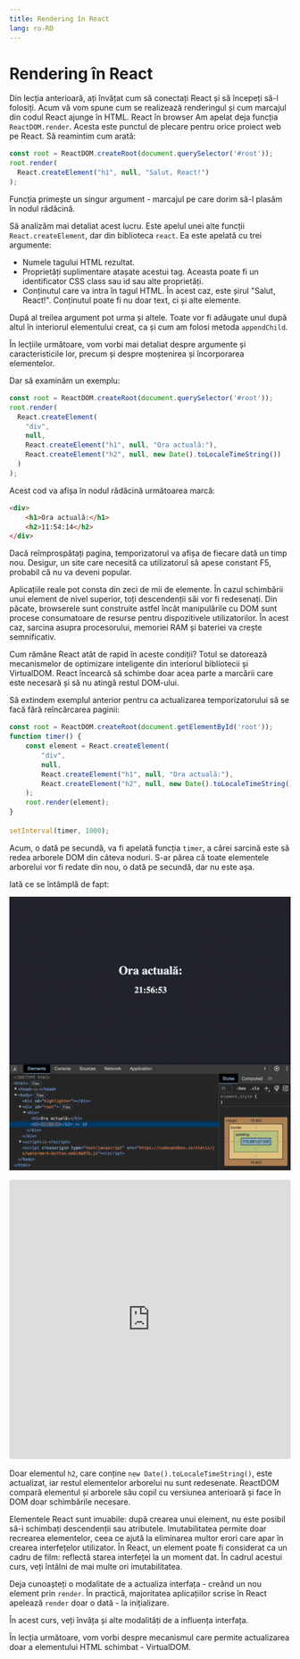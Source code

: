 ```yaml
---
title: Rendering în React
lang: ro-RO
---
```

 
 # Rendering în React

Din lecția anterioară, ați învățat cum să conectați React și să începeți să-l folosiți. Acum vă vom spune cum se realizează renderingul și cum marcajul din codul React ajunge în HTML.
React în browser
Am apelat deja funcția `ReactDOM.render`. Acesta este punctul de plecare pentru orice proiect web pe React. Să reamintim cum arată:

```javascript
const root = ReactDOM.createRoot(document.querySelector('#root'));
root.render(
  React.createElement("h1", null, "Salut, React!")
);
```

Funcția primește un singur argument - marcajul pe care dorim să-l plasăm în nodul rădăcină.

Să analizăm mai detaliat acest lucru. 
Este apelul unei alte funcții `React.createElement`, dar din biblioteca `react`. 
Ea este apelată cu trei argumente:

- Numele tagului HTML rezultat.
- Proprietăți suplimentare atașate acestui tag. Aceasta poate fi un identificator CSS class sau id sau alte proprietăți.
- Conținutul care va intra în tagul HTML. În acest caz, este șirul "Salut, React!". Conținutul poate fi nu doar text, ci și alte elemente.

După al treilea argument pot urma și altele. 
Toate vor fi adăugate unul după altul în interiorul elementului creat, ca și cum am folosi metoda `appendChild`. 

În lecțiile următoare, vom vorbi mai detaliat despre argumente și caracteristicile lor, precum și despre moștenirea și încorporarea elementelor.

Dar să examinăm un exemplu:

```javascript
const root = ReactDOM.createRoot(document.querySelector('#root'));
root.render(
  React.createElement(
    "div",
    null,
    React.createElement("h1", null, "Ora actuală:"),
    React.createElement("h2", null, new Date().toLocaleTimeString())
  )
);
```

Acest cod va afișa în nodul rădăcină următoarea marcă:
```html
<div>
    <h1>Ora actuală:</h1>
    <h2>11:54:14</h2>
</div>
```

Dacă reîmprospătați pagina, temporizatorul va afișa de fiecare dată un timp nou. Desigur, un site care necesită ca utilizatorul să apese constant F5, probabil că nu va deveni popular.

Aplicațiile reale pot consta din zeci de mii de elemente. În cazul schimbării unui element de nivel superior, toți descendenții săi vor fi redesenați. Din păcate, browserele sunt construite astfel încât manipulările cu DOM sunt procese consumatoare de resurse pentru dispozitivele utilizatorilor. În acest caz, sarcina asupra procesorului, memoriei RAM și bateriei va crește semnificativ.

Cum rămâne React atât de rapid în aceste condiții? Totul se datorează mecanismelor de optimizare inteligente din interiorul bibliotecii și VirtualDOM. React încearcă să schimbe doar acea parte a marcării care este necesară și să nu atingă restul DOM-ului.

Să extindem exemplul anterior pentru ca actualizarea temporizatorului să se facă fără reîncărcarea paginii:

```javascript
const root = ReactDOM.createRoot(document.getElementById('root'));
function timer() {
    const element = React.createElement(
        "div",
        null,
        React.createElement("h1", null, "Ora actuală:"),
        React.createElement("h2", null, new Date().toLocaleTimeString())
    );
    root.render(element);
}

setInterval(timer, 1000);
```

Acum, o dată pe secundă, va fi apelată funcția `timer`, a cărei sarcină este să redea arborele DOM din câteva noduri. 
S-ar părea că toate elementele arborelui vor fi redate din nou, o dată pe secundă, dar nu este așa. 

Iată ce se întâmplă de fapt:

![React Render](../img/render.gif)

<iframe src="https://codesandbox.io/embed/48rc6s?view=Editor+%2B+Preview&module=%2Findex.html"
     style="width:100%; height: 500px; border:0; border-radius: 4px; overflow:hidden;"
     title="Rendering în React"
     allow="accelerometer; ambient-light-sensor; camera; encrypted-media; geolocation; gyroscope; hid; microphone; midi; payment; usb; vr; xr-spatial-tracking"
     sandbox="allow-forms allow-modals allow-popups allow-presentation allow-same-origin allow-scripts"
   ></iframe>

Doar elementul `h2`, care conține `new Date().toLocaleTimeString()`, este actualizat, iar restul elementelor arborelui nu sunt redesenate. ReactDOM compară elementul și arborele său copil cu versiunea anterioară și face în DOM doar schimbările necesare.

Elementele React sunt imuabile: după crearea unui element, nu este posibil să-i schimbați descendenții sau atributele. Imutabilitatea permite doar recrearea elementelor, ceea ce ajută la eliminarea multor erori care apar în crearea interfețelor utilizator. În React, un element poate fi considerat ca un cadru de film: reflectă starea interfeței la un moment dat. În cadrul acestui curs, veți întâlni de mai multe ori imutabilitatea.

Deja cunoașteți o modalitate de a actualiza interfața - creând un nou element prin `render`. 
În practică, majoritatea aplicațiilor scrise în React apelează `render` doar o dată - la inițializare.

În acest curs, veți învăța și alte modalități de a influența interfața.

În lecția următoare, vom vorbi despre mecanismul care permite actualizarea doar a elementului HTML schimbat - VirtualDOM.